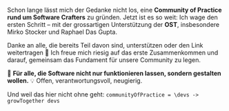 Schon lange lässt mich der Gedanke nicht los, eine **Community of Practice rund um Software Crafters** zu gründen. Jetzt ist es so weit: Ich wage den ersten Schritt – mit der grossartigen Unterstützung der **OST**, insbesondere Mirko Stocker und Raphael Das Gupta.

Danke an alle, die bereits Teil davon sind, unterstützen oder den Link weitertragen 🙏
Ich freue mich riesig auf das erste Zusammenkommen und darauf, gemeinsam das Fundament für unsere Community zu legen.

👥 **Für alle, die Software nicht nur funktionieren lassen, sondern gestalten wollen.**
💡 Offen, verantwortungsvoll, neugierig.

Und weil das hier nicht ohne geht: `communityOfPractice = \devs -> growTogether devs`
